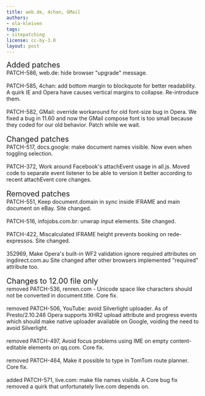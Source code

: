 ```yaml
---
title: web.de, 4chan, GMail
authors:
- ola-kleiven
tags:
- sitepatching
license: cc-by-3.0
layout: post
---
```


<span style="font-size: 140%">Added patches</span><br/>PATCH-586, web.de: hide browser &quot;upgrade&quot; message.<br/><br/>PATCH-585, 4chan: add bottom margin to blockquote for better readability. A quirk IE and Opera have causes vertical margins to collapse. Re-introduce them.<br/><br/>PATCH-582, GMail: override workaround for old font-size bug in Opera. We fixed a bug in 11.60 and now the GMail compose font is too small because they coded for our old behavior. Patch while we wait.<br/> <br/><span style="font-size: 140%">Changed patches</span><br/>PATCH-517, docs.google: make document names visible. Now even when toggling selection.<br/><br/>PATCH-372, Work around Facebook&#39;s attachEvent usage in all.js. Moved code to separate event listener to be able to version it better according to recent attachEvent core changes.<br/> <br/><span style="font-size: 140%">Removed patches</span><br/>PATCH-551, Keep document.domain in sync inside IFRAME and main document on eBay. Site changed.<br/><br/>PATCH-516, infojobs.com.br: unwrap input elements. Site changed.<br/><br/>PATCH-422, Miscalculated IFRAME height prevents booking on rede-expressos. Site changed.<br/><br/>352969, Make Opera&#39;s built-in WF2 validation ignore required attributes on ingdirect.com.au Site changed after other browsers implemented &quot;required&quot; attribute too.<br/> <br/><span style="font-size: 140%">Changes to 12.00 file only</span><br/>removed PATCH-536, renren.com - Unicode space like characters should not be converted in document.title. Core fix.<br/><br/>removed PATCH-506, YouTube: avoid Silverlight uploader. As of Presto/2.10.246 Opera supports XHR2 upload attribute and progress events which should make native uploader available on Google, voiding the need to avoid Silverlight.<br/><br/>removed PATCH-497, Avoid focus problems using IME on empty content-editable elements on qq.com. Core fix.<br/><br/>removed PATCH-464, Make it possible to type in TomTom route planner. Core fix.<br/><br/>added PATCH-571, live.com: make file names visible. A Core bug fix removed a quirk that unfortunately live.com depends on.
